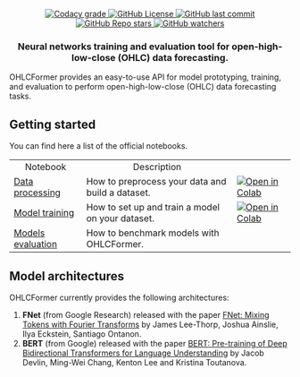 <p align="center">
    <a href="#">
        <img alt="Codacy grade" src="https://app.codacy.com/project/badge/Grade/c91af6e4013a4adba31c2a3c23b102a0">
    </a>
    <a href="#">
        <img alt="GitHub License" src="https://img.shields.io/github/license/niksyromyatnikov/OHLCFormer">
    </a>
    <a href="#">
       <img alt="GitHub last commit" src="https://img.shields.io/github/last-commit/niksyromyatnikov/OHLCFormer">
    </a>
    <a href="#">
        <img alt="GitHub Repo stars" src="https://img.shields.io/github/stars/niksyromyatnikov/OHLCFormer?style=social">
    </a>
    <a href="#">
       <img alt="GitHub watchers" src="https://img.shields.io/github/watchers/niksyromyatnikov/OHLCFormer?style=social">
    </a>
</p>

<h3 align="center">
    <p>Neural networks training and evaluation tool for open-high-low-close (OHLC) data forecasting.</p>
</h3>
OHLCFormer provides an easy-to-use API for model prototyping, training, and evaluation to perform open-high-low-close (OHLC) data forecasting tasks.

## Getting started
You can find here a list of the official notebooks.

<table>
  <tr>
    <td style="text-align: center;">Notebook</td>
    <td style="text-align: center;">Description</td>
    <td></td>
  </tr>
  <tr>
    <td><a href="https://github.com/niksyromyatnikov/OHLCFormer/blob/master/examples/notebooks/data-processing.ipynb">Data processing</a></td>
    <td>How to preprocess your data and build a dataset.</td>
    <td><a href="https://colab.research.google.com/github/niksyromyatnikov/OHLCFormer/blob/master/examples/notebooks/data-processing.ipynb"><img alt="Open in Colab" src="https://colab.research.google.com/assets/colab-badge.svg"></a></td>
  </tr>
  <tr>
    <td><a href="https://github.com/niksyromyatnikov/OHLCFormer/blob/master/examples/notebooks/train_model.ipynb">Model training</a></td>
    <td>How to set up and train a model on your dataset.</td>
    <td><a href="https://colab.research.google.com/github/niksyromyatnikov/OHLCFormer/blob/master/examples/notebooks/train_model.ipynb"><img alt="Open in Colab" src="https://colab.research.google.com/assets/colab-badge.svg"></a></td>
  </tr>
<tr>
    <td><a href="">Models evaluation</a></td>
    <td>How to benchmark models with OHLCFormer.</td>
    <td></td>
  </tr>
</table>

## Model architectures

OHLCFormer currently provides the following architectures:
1. **FNet** (from Google Research) released with the paper [FNet: Mixing Tokens with Fourier Transforms](https://arxiv.org/abs/2105.03824) by James Lee-Thorp, Joshua Ainslie, Ilya Eckstein, Santiago Ontanon.
2. **BERT** (from Google) released with the paper [BERT: Pre-training of Deep Bidirectional Transformers for Language Understanding](https://arxiv.org/abs/1810.04805) by Jacob Devlin, Ming-Wei Chang, Kenton Lee and Kristina Toutanova.